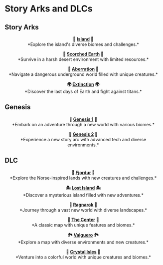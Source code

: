 # Story Arks and DLCs

## Story Arks

<p align="center">
  <strong>🌴 <a href="Island.md">Island</a> 🌴</strong><br>
  *Explore the island's diverse biomes and challenges.*
</p>

<p align="center">
  <strong>🌵 <a href="Scorched-Earth.md">Scorched Earth</a> 🌵</strong><br>
  *Survive in a harsh desert environment with limited resources.*
</p>

<p align="center">
  <strong>🦠 <a href="Aberration.md">Aberration</a> 🦠</strong><br>
  *Navigate a dangerous underground world filled with unique creatures.*
</p>

<p align="center">
  <strong>🌍 <a href="Extinction.md">Extinction</a> 🌍</strong><br>
  *Discover the last days of Earth and fight against titans.*
</p>

## Genesis

<p align="center">
  <strong>🌌 <a href="Genesis1.md">Genesis 1</a> 🌌</strong><br>
  *Embark on an adventure through a new world with various biomes.*
</p>

<p align="center">
  <strong>🚀 <a href="Genesis2.md">Genesis 2</a> 🚀</strong><br>
  *Experience a new story arc with advanced tech and diverse environments.*
</p>

## DLC

<p align="center">
  <strong>🏰 <a href="Fjordur.md">Fjordur</a> 🏰</strong><br>
  *Explore the Norse-inspired lands with new creatures and challenges.*
</p>

<p align="center">
  <strong>🏝️ <a href="Lost-Island.md">Lost Island</a> 🏝️</strong><br>
  *Discover a mysterious island filled with new adventures.*
</p>

<p align="center">
  <strong>🌋 <a href="Ragnarok.md">Ragnarok</a> 🌋</strong><br>
  *Journey through a vast new world with diverse landscapes.*
</p>

<p align="center">
  <strong>🌲 <a href="TheCenter.md">The Center</a> 🌲</strong><br>
  *A classic map with unique features and biomes.*
</p>

<p align="center">
  <strong>🏞️ <a href="Valguero.md">Valguero</a> 🏞️</strong><br>
  *Explore a map with diverse environments and new creatures.*
</p>

<p align="center">
  <strong>💎 <a href="Crystal-Isles.md">Crystal Isles</a> 💎</strong><br>
  *Venture into a colorful world with unique creatures and biomes.*
</p>


